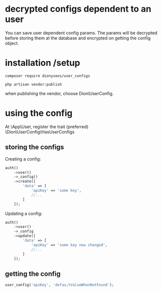 # decrypted configs dependent to an user

You can save user dependent config params. The params will be decrypted before storing them at the database and encrypted on getting the config object.

# installation /setup

```
composer require dionyseos/user_configs

php artisan vendor:publish 
```

when publishing the vendor, choose Dion\UserConfig.

# using the config

At \App\User, register the trait (preferred) \Dion\UserConfig\HasUserConfigs

## storing the configs

Creating a config:

```php
auth()
    ->user()
    ->_config()
    ->create([
        'data' => [
            'apiKey' => 'some key',
            //...
        ]
    ]);
```

Updating a config:

```php
auth()
    ->user()
    ->_config
    ->update([
        'data' => [
            'apiKey' => 'some key now changed',
            //...
        ]
    ]);
```

## getting the config

```php
user_config('apiKey', 'defau;tValueWhenNotFound');
```



